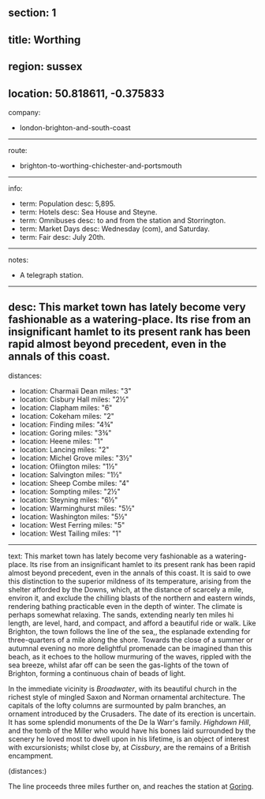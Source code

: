 section: 1
----
title: Worthing
----
region: sussex
----
location: 50.818611, -0.375833
----
company:
- london-brighton-and-south-coast
----
route:
- brighton-to-worthing-chichester-and-portsmouth
----
info:
- term: Population
  desc: 5,895.
- term: Hotels
  desc: Sea House and Steyne.
- term: Omnibuses
  desc: to and from the station and Storrington.
- term: Market Days
  desc: Wednesday (com), and Saturday.
- term: Fair
  desc: July 20th.
----
notes:
- A telegraph station.
----
desc: This market town has lately become very fashionable as a watering-place. Its rise from an insignificant hamlet to its present rank has been rapid almost beyond precedent, even in the annals of this coast.
----
distances:
- location: Charmaii Dean
  miles: "3"
- location: Cisbury Hall
  miles: "2½"
- location: Clapham
  miles: "6"
- location: Cokeham
  miles: "2"
- location: Finding
  miles: "4¾"
- location: Goring
  miles: "3¾"
- location: Heene
  miles: "1"
- location: Lancing
  miles: "2"
- location: Michel Grove
  miles: "3½"
- location: Ofiington
  miles: "1½"
- location: Salvington
  miles: "1½"
- location: Sheep Combe
  miles: "4"
- location: Sompting
  miles: "2½"
- location: Steyning
  miles: "6½"
- location: Warminghurst
  miles: "5½"
- location: Washington
  miles: "5½"
- location: West Ferring
  miles: "5"
- location: West Tailing
  miles: "1"
----
text: This market town has lately become very fashionable as a watering-place. Its rise from an insignificant hamlet to its present rank has been rapid almost beyond precedent, even in the annals of this coast. It is said to owe this distinction to the superior mildness of its temperature, arising from the shelter afforded by the Downs, which, at the distance of scarcely a mile, environ it, and exclude the chilling blasts of the northern and eastern winds, rendering bathing practicable even in the depth of winter. The climate is perhaps somewhat relaxing. The sands, extending nearly ten miles hi length, are level, hard, and compact, and afford a beautiful ride or walk. Like Brighton, the town follows the line of the sea,, the esplanade extending for three-quarters of a mile along the shore. Towards the close of a summer or autumnal evening no more delightful promenade can be imagined than this beach, as it echoes to the hollow murmuring of the waves, rippled with the sea breeze, whilst afar off can be seen the gas-lights of the town of Brighton, forming a continuous chain of beads of light.

In the immediate vicinity is *Broadwater*, with its beautiful church in the richest style of mingled Saxon and Norman ornamental architecture. The capitals of the lofty columns are surmounted by palm branches, an ornament introduced by the Crusaders. The date of its erection is uncertain. It has some splendid monuments of the De la Warr's family. *Highdown Hill*, and the tomb of the Miller who would have his bones laid surrounded by the scenery he loved most to dwell upon in his lifetime, is an object of interest with excursionists; whilst close by, at *Cissbury*, are the remains of a British encampment.

(distances:)

The line proceeds three miles further on, and reaches the station at [Goring](/stations/goring).
